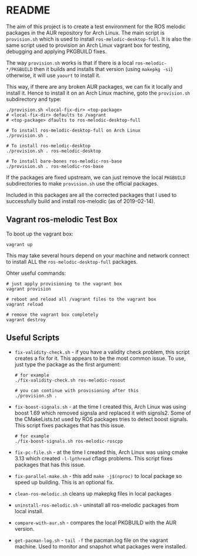 # README

The aim of this project is to create a test environment for the ROS melodic packages in the AUR
repository for Arch Linux. The main script is ``provision.sh`` which is used to install
``ros-melodic-desktop-full``.  It is also the same script used to provision an Arch Linux vagrant
box for testing, debugging and applying PKGBUILD fixes.

The way ``provision.sh`` works is that if there is a local ``ros-melodic-*/PKGBUILD`` then it builds
and installs that version (using ``makepkg -si``) otherwise, it will use ``yaourt`` to install it.

This way, if there are any broken AUR packages, we can fix it locally and install it. Hence to
install it on an Arch Linux machine, goto the ``provision.sh`` subdirectory and type:

```
./provision.sh <local-fix-dir> <top-package>
# <local-fix-dir> defaults to /vagrant
# <top-package> dfaults to ros-melodic-desktop-full

# To install ros-melodic-desktop-full on Arch Linux
./provision.sh .

# To install ros-melodic-desktop
./provision.sh . ros-melodic-desktop

# To install bare-bones ros-melodic-ros-base
./provision.sh . ros-melodic-ros-base
```

If the packages are fixed upstream, we can just remove the local ``PKGBUILD`` subdirectories to make
``provision.sh`` use the official packages.

Included in this packages are all the corrected packages that I used to successfully build and
install ros-melodic (as of 2019-02-14).

## Vagrant ros-melodic Test Box

To boot up the vagrant box:

```
vagrant up
```
This may take several hours depend on your machine and network connect to install ALL the ``ros-melodic-desktop-full`` packages.

Ohter useful commands:

```
# just apply provisioning to the vagrant box
vagrant provision

# reboot and reload all /vagrant files to the vagrant box
vagrant reload

# remove the vagrant box completely
vagrant destroy
```

## Useful Scripts

* ``fix-validity-check.sh`` - if you have a validity check problem, this script creates a fix for
  it. This appears to be the most common issue. To use, just type the package as the first argument:

   ```
   # for example
   ./fix-validity-check.sh ros-melodic-rosout

   # you can continue with provisioning after this
   ./provision.sh .
   ```
* ``fix-boost-signals.sh`` - at the time I created this, Arch Linux was using boost 1.69 which
  removed signsla and replaced it with signsls2. Some of the CMakeLists.txt used by ROS packages
  tries to detect boost signals. This script fixes packages that has this issue.

   ```
   # for example
   ./fix-boost-signals.sh ros-melodic-roscpp
   ```
* ``fix-pc-file.sh`` - at the time I created this, Arch Linux was using cmake 3.13 which created
  ``-l-lpthread`` cflags problems. This script fixes packages that has this issue.
* ``fix-parallel-make.sh`` - this add ``make -j$(nproc)`` to local package so speed up
  building. This is an optional fix.
* ``clean-ros-melodic.sh`` cleans up makepkg files in local packages
* ``uninstall-ros-melodic.sh`` - uninstall all ros-melodic packages from local install.
* ``compare-with-aur.sh`` - compares the local PKGBUILD with the AUR version.
* ``get-pacman-log.sh`` - ``tail -f`` the pacman.log file on the vagrant machine. Used to monitor
  and snapshot what packages were installed.
